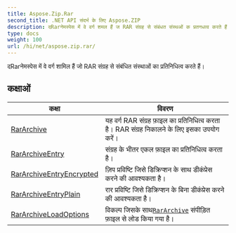 ```yaml
---
title: Aspose.Zip.Rar
second_title: .NET API संदर्भ के लिए Aspose.ZIP
description: दRarनेमस्पेस में वे वर्ग शमल हैं ज RAR संग्रह से संबंधत संस्थओं क प्रतनधत्व करते हैं
type: docs
weight: 100
url: /hi/net/aspose.zip.rar/
---
```

दRarनेमस्पेस में वे वर्ग शामिल हैं जो RAR संग्रह से संबंधित संस्थाओं का प्रतिनिधित्व करते हैं।

## कक्षाओं

| कक्षा | विवरण |
| --- | --- |
| [RarArchive](./rararchive/) | यह वर्ग RAR संग्रह फ़ाइल का प्रतिनिधित्व करता है। RAR संग्रह निकालने के लिए इसका उपयोग करें। |
| [RarArchiveEntry](./rararchiveentry/) | संग्रह के भीतर एकल फ़ाइल का प्रतिनिधित्व करता है। |
| [RarArchiveEntryEncrypted](./rararchiveentryencrypted/) | ज़िप प्रविष्टि जिसे डिक्रिप्शन के साथ डीकंप्रेस करने की आवश्यकता है। |
| [RarArchiveEntryPlain](./rararchiveentryplain/) | रार प्रविष्टि जिसे डिक्रिप्शन के बिना डीकंप्रेस करने की आवश्यकता है। |
| [RarArchiveLoadOptions](./rararchiveloadoptions/) | विकल्प जिसके साथ[`RarArchive`](../aspose.zip.rar/rararchive/) संपीड़ित फ़ाइल से लोड किया गया है। |


